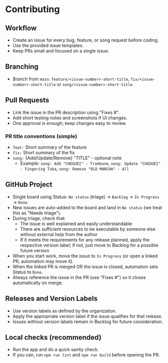 # Contributing

## Workflow
- Create an issue for every bug, feature, or song request before coding.
- Use the provided issue templates.
- Keep PRs small and focused on a single issue.

## Branching
- Branch from `main`: `feature/<issue-number>-short-title`, `fix/<issue-number>-short-title` or `song/<issue-number>-short-title`

## Pull Requests
- Link the issue in the PR description using "Fixes #<issue-number>".
- Add short testing notes and screenshots if UI changes.
- One approval is enough; keep changes easy to review.

### PR title conventions (simple)
- `feat:` Short summary of the feature
- `fix:` Short summary of the fix
- `song:` {Add/Update/Remove} "TITLE" - optional note
  - Example: `song: Add "CHEGUEI" - Trombone`, `song: Update "CHEGUEI" - Fingering Tuba`, `song: Remove "OLD MARCHA" - All`

## GitHub Project
- Single board using Status: `No status` (triage) → `Backlog` → `In Progress` → `Done`.
- New issues are auto-added to the board and land in `No status` (we treat this as "Needs triage").
- During triage, check that:
  - The issue is well explained and easily understandable
  - There are sufficient resources to be executable by someone else without external help from the author
  - If it meets the requirements for any release planned, apply the respective version label; if not, just move to Backlog for a possible future version
- When you start work, move the issue to `In Progress` (or open a linked PR; automation may move it).
- When the linked PR is merged OR the issue is closed, automation sets Status to `Done`.
- Always reference the issue in the PR (use "Fixes #<issue-number>") so it closes automatically on merge.

## Releases and Version Labels
- Use version labels as defined by the organization.
- Apply the appropriate version label if the issue qualifies for that release.
- Issues without version labels remain in Backlog for future consideration.

## Local checks (recommended)
- Run the app and do a quick sanity check.
- If you can, run `npm run lint` and `npm run build` before opening the PR.
